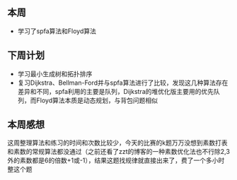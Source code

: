 ## 本周
- 学习了spfa算法和Floyd算法
## 下周计划
- 学习最小生成树和拓扑排序
- 复习Dijkstra、Bellman-Ford并与spfa算法进行了比较，发现这几种算法存在差异和不同，spfa利用的主要是队列，Dijkstra的堆优化版主要用的优先队列，而Floyd算法本质是动态规划，与背包问题相似
## 本周感想
这周整理算法和练习的时间和次数比较少，今天的比赛的k题万万没想到素数打表和素数的常规算法都没通过（之前还看了zzt的博客的一种素数优化法也不行除2,3外的素数都是6的倍数+1或-1），结果这题找规律就直接出来了，费了一个多小时整这个题